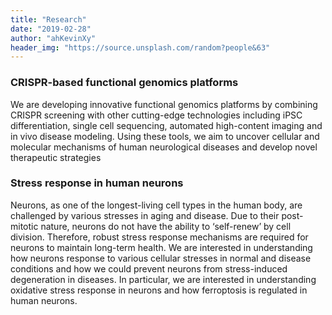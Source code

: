 ```yaml
---
title: "Research"
date: "2019-02-28"
author: "ahKevinXy"
header_img: "https://source.unsplash.com/random?people&63"
---
```


### CRISPR-based functional genomics platforms

We are developing innovative functional genomics platforms by combining CRISPR screening with other cutting-edge technologies including iPSC differentiation, single cell sequencing, automated high-content imaging and in vivo disease modeling. Using these tools, we aim to uncover cellular and molecular mechanisms of human neurological diseases and develop novel therapeutic strategies


### Stress response in human neurons

Neurons, as one of the longest-living cell types in the human body, are challenged by various stresses in aging and disease. Due to their post-mitotic nature, neurons do not have the ability to ‘self-renew’ by cell division. Therefore, robust stress response mechanisms are required for neurons to maintain long-term health. We are interested in understanding how neurons response to various cellular stresses in normal and disease conditions and how we could prevent neurons from stress-induced degeneration in diseases. In particular, we are interested in understanding oxidative stress response in neurons and how ferroptosis is regulated in human neurons.